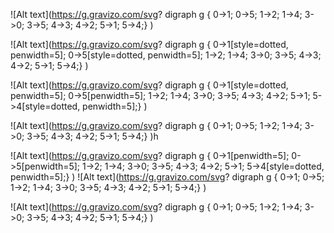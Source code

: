 

![Alt text](https://g.gravizo.com/svg?  digraph g {
  0->1;
  0->5;
  1->2;
  1->4;
  3->0;
  3->5;
  4->3;
  4->2;
  5->1;
  5->4;} )

![Alt text](https://g.gravizo.com/svg?  digraph g {
  0->1[style=dotted, penwidth=5];
  0->5[style=dotted, penwidth=5];
  1->2;
  1->4;
  3->0;
  3->5;
  4->3;
  4->2;
  5->1;
  5->4;} )

  ![Alt text](https://g.gravizo.com/svg?  digraph g {
  0->1[style=dotted, penwidth=5];
  0->5[penwidth=5];
  1->2;
  1->4;
  3->0;
  3->5;
  4->3;
  4->2;
  5->1;
  5->4[style=dotted, penwidth=5];} )



![Alt text](https://g.gravizo.com/svg?  digraph g {
  0->1;
  0->5;
  1->2;
  1->4;
  3->0;
  3->5;
  4->3;
  4->2;
  5->1;
  5->4;} )h



![Alt text](https://g.gravizo.com/svg?  digraph g {
  0->1[penwidth=5];
  0->5[penwidth=5];
  1->2;
  1->4;
  3->0;
  3->5;
  4->3;
  4->2;
  5->1;
  5->4[style=dotted, penwidth=5];} )
![Alt text](https://g.gravizo.com/svg?  digraph g {
  0->1;
  0->5;
  1->2;
  1->4;
  3->0;
  3->5;
  4->3;
  4->2;
  5->1;
  5->4;} )




![Alt text](https://g.gravizo.com/svg?  digraph g {
  0->1;
  0->5;
  1->2;
  1->4;
  3->0;
  3->5;
  4->3;
  4->2;
  5->1;
  5->4;} )
